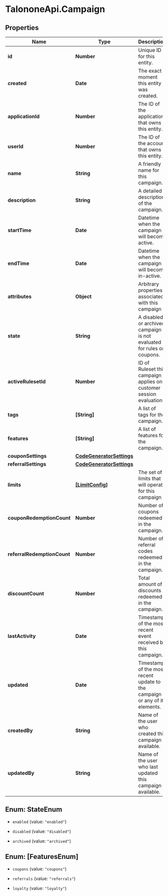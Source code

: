 # TalononeApi.Campaign

## Properties
Name | Type | Description | Notes
------------ | ------------- | ------------- | -------------
**id** | **Number** | Unique ID for this entity. | 
**created** | **Date** | The exact moment this entity was created. | 
**applicationId** | **Number** | The ID of the application that owns this entity. | 
**userId** | **Number** | The ID of the account that owns this entity. | 
**name** | **String** | A friendly name for this campaign. | 
**description** | **String** | A detailed description of the campaign. | 
**startTime** | **Date** | Datetime when the campaign will become active. | [optional] 
**endTime** | **Date** | Datetime when the campaign will become in-active. | [optional] 
**attributes** | **Object** | Arbitrary properties associated with this campaign | [optional] 
**state** | **String** | A disabled or archived campaign is not evaluated for rules or coupons.  | [default to &#39;enabled&#39;]
**activeRulesetId** | **Number** | ID of Ruleset this campaign applies on customer session evaluation. | [optional] 
**tags** | **[String]** | A list of tags for the campaign. | 
**features** | **[String]** | A list of features for the campaign. | 
**couponSettings** | [**CodeGeneratorSettings**](CodeGeneratorSettings.md) |  | [optional] 
**referralSettings** | [**CodeGeneratorSettings**](CodeGeneratorSettings.md) |  | [optional] 
**limits** | [**[LimitConfig]**](LimitConfig.md) | The set of limits that will operate for this campaign | 
**couponRedemptionCount** | **Number** | Number of coupons redeemed in the campaign. | [optional] 
**referralRedemptionCount** | **Number** | Number of referral codes redeemed in the campaign. | [optional] 
**discountCount** | **Number** | Total amount of discounts redeemed in the campaign. | [optional] 
**lastActivity** | **Date** | Timestamp of the most recent event received by this campaign. | [optional] 
**updated** | **Date** | Timestamp of the most recent update to the campaign or any of its elements. | [optional] 
**createdBy** | **String** | Name of the user who created this campaign if available. | [optional] 
**updatedBy** | **String** | Name of the user who last updated this campaign if available. | [optional] 


<a name="StateEnum"></a>
## Enum: StateEnum


* `enabled` (value: `"enabled"`)

* `disabled` (value: `"disabled"`)

* `archived` (value: `"archived"`)




<a name="[FeaturesEnum]"></a>
## Enum: [FeaturesEnum]


* `coupons` (value: `"coupons"`)

* `referrals` (value: `"referrals"`)

* `loyalty` (value: `"loyalty"`)




